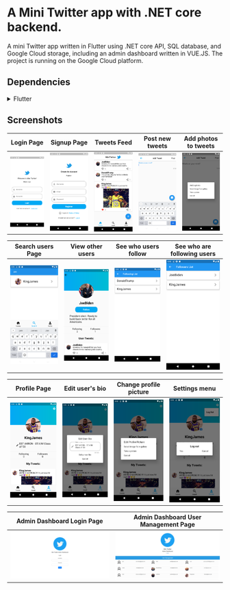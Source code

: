 
# A Mini Twitter app with .NET core backend.

A mini Twitter app written in Flutter using .NET core API, SQL database, and Google Cloud storage, including an admin dashboard written in VUE.JS.  The project is running on the Google Cloud platform.



## Dependencies
<details>
     <summary> Flutter  </summary>
     
* [http](https://pub.dev/packages/http)
* [flushbar](https://pub.dev/packages/flushbar)
* [shared_preferences](https://pub.dev/packages/shared_preferences)
* [image_picker](https://pub.dev/packages/image_picker)
* [gcloud](https://pub.dev/packages/gcloud)
* [googleapis_auth](https://pub.dev/packages/googleapis_auth)
* [mime](https://pub.dev/packages/mime)
* [esys_flutter_share](https://pub.dev/packages/esys_flutter_share)

</details>

## Screenshots

Login Page               |  Signup Page               | Tweets Feed               |  Post new tweets 		  |	Add photos to tweets
:-------------------------:|:-------------------------:|:-------------------------:|:-------------------------:|:-------------------------:
![](https://github.com/amitrotner/Mini-Twitter/blob/main/Screenshots/Login%20Page.png?raw=true) |![](https://github.com/amitrotner/Mini-Twitter/blob/main/Screenshots/Signup%20Page.png?raw=true)| ![](https://github.com/amitrotner/Mini-Twitter/blob/main/Screenshots/Tweets%20Feed.png?raw=true) |![](https://github.com/amitrotner/Mini-Twitter/blob/main/Screenshots/Post%20Tweet.png?raw=true)| ![](https://github.com/amitrotner/Mini-Twitter/blob/main/Screenshots/Adding%20Photos%20to%20Tweet.png?raw=true)|

Search users Page               |  View other users               | See who users follow               |  See who are following users
:-------------------------:|:-------------------------:|:-------------------------:|:-------------------------:
![](https://github.com/amitrotner/Mini-Twitter/blob/main/Screenshots/Search%20Users%20Page.png?raw=true)| ![](https://github.com/amitrotner/Mini-Twitter/blob/main/Screenshots/View%20Other%20Users.png?raw=true)| ![](https://github.com/amitrotner/Mini-Twitter/blob/main/Screenshots/See%20Who%20the%20User%20Follows.png?raw=true)| ![](https://github.com/amitrotner/Mini-Twitter/blob/main/Screenshots/See%20Who%20is%20Following%20the%20User.png?raw=true)|

Profile Page               |  Edit user's bio               | Change profile picture               |  Settings menu
:-------------------------:|:-------------------------:|:-------------------------:|:-------------------------:
![](https://github.com/amitrotner/Mini-Twitter/blob/main/Screenshots/Profile%20Page.png?raw=true)| ![](https://github.com/amitrotner/Mini-Twitter/blob/main/Screenshots/Edit%20User's%20Bio.png?raw=true)| ![](https://github.com/amitrotner/Mini-Twitter/blob/main/Screenshots/Change%20Profile%20Picture.png?raw=true)| ![](https://github.com/amitrotner/Mini-Twitter/blob/main/Screenshots/Settings%20Menu.png?raw=true)|

Admin Dashboard Login Page               |  Admin Dashboard User Management Page               
:-------------------------:|:-------------------------:
![](https://github.com/amitrotner/Mini-Twitter/blob/main/Screenshots/admin-dashboard-login.png?raw=true)| ![](https://github.com/amitrotner/Mini-Twitter/blob/main/Screenshots/admin-dashboard.png?raw=true)|
